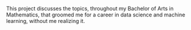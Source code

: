 This project discusses the topics, throughout my Bachelor of Arts in Mathematics, that groomed me for a career in data science and machine learning, without me realizing it.
